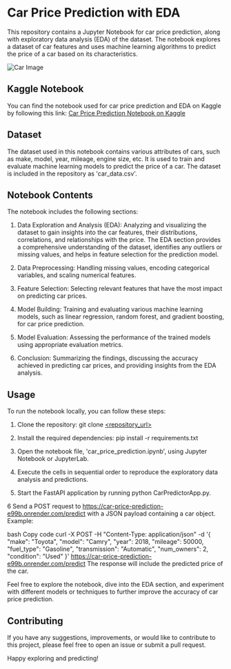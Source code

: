# Car Price Prediction with EDA

This repository contains a Jupyter Notebook for car price prediction, along with exploratory data analysis (EDA) of the dataset. The notebook explores a dataset of car features and uses machine learning algorithms to predict the price of a car based on its characteristics.

![Car Image](https://cdn.dribbble.com/users/8156988/screenshots/16260376/media/d72c6c8fe5a5cded14961afbe4590e2d.gif)


## Kaggle Notebook

You can find the notebook used for car price prediction and EDA on Kaggle by following this link: [Car Price Prediction Notebook on Kaggle](https://www.kaggle.com/code/gamalragab/eda-car-price-prediction-with-97-accuracy)

## Dataset

The dataset used in this notebook contains various attributes of cars, such as make, model, year, mileage, engine size, etc. It is used to train and evaluate machine learning models to predict the price of a car. The dataset is included in the repository as 'car_data.csv'.

## Notebook Contents

The notebook includes the following sections:

1. Data Exploration and Analysis (EDA): Analyzing and visualizing the dataset to gain insights into the car features, their distributions, correlations, and relationships with the price. The EDA section provides a comprehensive understanding of the dataset, identifies any outliers or missing values, and helps in feature selection for the prediction model.

2. Data Preprocessing: Handling missing values, encoding categorical variables, and scaling numerical features.

3. Feature Selection: Selecting relevant features that have the most impact on predicting car prices.

4. Model Building: Training and evaluating various machine learning models, such as linear regression, random forest, and gradient boosting, for car price prediction.

5. Model Evaluation: Assessing the performance of the trained models using appropriate evaluation metrics.

6. Conclusion: Summarizing the findings, discussing the accuracy achieved in predicting car prices, and providing insights from the EDA analysis.

## Usage

To run the notebook locally, you can follow these steps:

1. Clone the repository: git clone [<repository_url>](https://github.com/gamalragab21/car-price-eda-prediction)

2. Install the required dependencies: pip install -r requirements.txt


3. Open the notebook file, 'car_price_prediction.ipynb', using Jupyter Notebook or JupyterLab.

4. Execute the cells in sequential order to reproduce the exploratory data analysis and predictions.
5. Start the FastAPI application by running python CarPredictorApp.py.

6 Send a POST request to https://car-price-prediction-e99b.onrender.com/predict with a JSON payload containing a car object. Example:

bash
Copy code
curl -X POST -H "Content-Type: application/json" -d '{
    "make": "Toyota",
    "model": "Camry",
    "year": 2018,
    "mileage": 50000,
    "fuel_type": "Gasoline",
    "transmission": "Automatic",
    "num_owners": 2,
    "condition": "Used"
}' https://car-price-prediction-e99b.onrender.com/predict
The response will include the predicted price of the car.

Feel free to explore the notebook, dive into the EDA section, and experiment with different models or techniques to further improve the accuracy of car price prediction.

## Contributing

If you have any suggestions, improvements, or would like to contribute to this project, please feel free to open an issue or submit a pull request.

Happy exploring and predicting!

